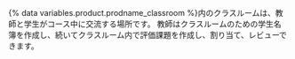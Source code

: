 {% data variables.product.prodname_classroom %}内のクラスルームは、教師と学生がコース中に交流する場所です。 教師はクラスルームのための学生名簿を作成し、続いてクラスルーム内で評価課題を作成し、割り当て、レビューできます。
